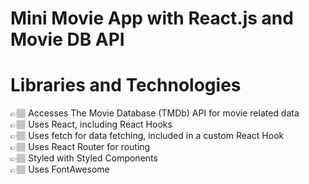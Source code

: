 # Mini Movie App with React.js and Movie DB API

# Libraries and Technologies
👉🏽 Accesses The Movie Database (TMDb) API for movie related data  <br/>
👉🏽 Uses React, including React Hooks <br/>
👉🏽 Uses fetch for data fetching, included in a custom React Hook <br/>
👉🏽 Uses React Router for routing <br/>
👉🏽 Styled with Styled Components <br/>
👉🏽 Uses FontAwesome  <br/>
